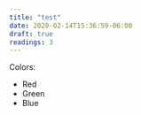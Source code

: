 ```yaml
---
title: "test"
date: 2020-02-14T15:36:59-06:00
draft: true
readings: 3
---
```


Colors:

* Red
* Green
* Blue

